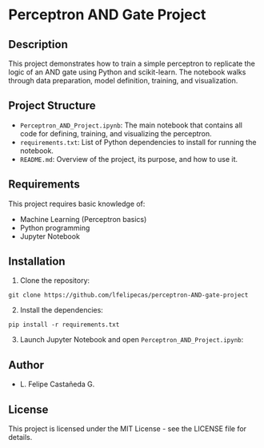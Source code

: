 # Perceptron AND Gate Project

## Description
This project demonstrates how to train a simple perceptron to replicate the logic of an AND gate using Python and scikit-learn. The notebook walks through data preparation, model definition, training, and visualization.

## Project Structure
- `Perceptron_AND_Project.ipynb`: The main notebook that contains all code for defining, training, and visualizing the perceptron.
- `requirements.txt`: List of Python dependencies to install for running the notebook.
- `README.md`: Overview of the project, its purpose, and how to use it.

## Requirements
This project requires basic knowledge of:
- Machine Learning (Perceptron basics)
- Python programming
- Jupyter Notebook

## Installation

1. Clone the repository:
```
git clone https://github.com/lfelipecas/perceptron-AND-gate-project
```

2. Install the dependencies:
```
pip install -r requirements.txt
```

3. Launch Jupyter Notebook and open `Perceptron_AND_Project.ipynb`:


## Author
- L. Felipe Castañeda G.

## License
This project is licensed under the MIT License - see the LICENSE file for details.